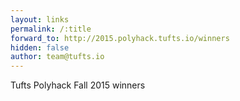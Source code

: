 ```yaml
---
layout: links
permalink: /:title
forward_to: http://2015.polyhack.tufts.io/winners
hidden: false
author: team@tufts.io
---
```

Tufts Polyhack Fall 2015 winners
